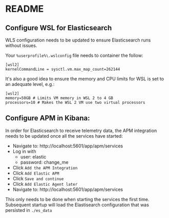 # README

## Configure WSL for Elasticsearch

WLS configuration needs to be updated to ensure Elasticsearch runs without issues.

Your `%userprofile%\.wslconfig` file needs to container the follow:
```
[wsl2]
kernelCommandLine = sysctl.vm.max_map_count=262144
```
It's also a good idea to ensure the memory and CPU limits for WSL is set to an adequate level, e.g.:
```
[wsl2]
memory=50GB # Limits VM memory in WSL 2 to 4 GB
processors=10 # Makes the WSL 2 VM use two virtual processors
```

## Configure APM in Kibana:

In order for Elasticsearch to receive telemetry data, the APM integration needs to be updated once all the services have started:

* Navigate to: http://localhost:5601/app/apm/services
* Log in with
  * user: elastic
  * password: change_me
* Click `Add the APM Integration`
* Click `Add Elastic APM`
* Click `Save and continue`
* Click `Add Elastic Agent later`
* Navigate to: http://localhost:5601/app/apm/services

This only needs to be done when starting the services the first time.   Subsequent startup will load the Elastisearch configuration that was persisted in `./es_data`
